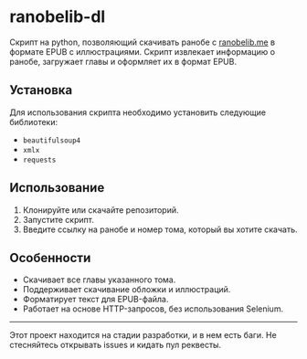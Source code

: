 # ranobelib-dl
Скрипт на python, позволяющий скачивать ранобе с [ranobelib.me](https://ranobelib.me) в формате EPUB с иллюстрациями. Скрипт извлекает информацию о ранобе, загружает главы и оформляет их в формат EPUB.

## Установка
Для использования скрипта необходимо установить следующие библиотеки:
- `beautifulsoup4`
- `xmlx`
- `requests`

## Использование
1. Клонируйте или скачайте репозиторий.
2. Запустите скрипт.
3. Введите ссылку на ранобе и номер тома, который вы хотите скачать.

## Особенности
- Скачивает все главы указанного тома.
- Поддерживает скачивание обложки и иллюстраций.
- Форматирует текст для EPUB-файла.
- Работает на основе HTTP-запросов, без использования Selenium.

---

Этот проект находится на стадии разработки, и в нем есть баги. Не стесняйтесь открывать issues и кидать пул реквесты.




